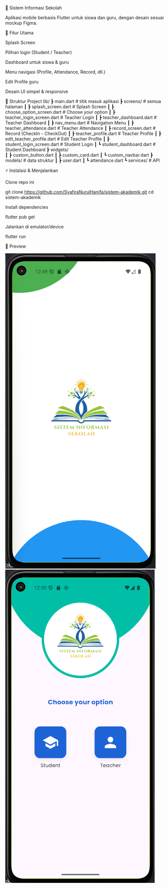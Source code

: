 📱 Sistem Informasi Sekolah

Aplikasi mobile berbasis Flutter untuk siswa dan guru, dengan desain sesuai mockup Figma.

🚀 Fitur Utama

Splash Screen

Pilihan login (Student / Teacher)

Dashboard untuk siswa & guru

Menu navigasi (Profile, Attendance, Record, dll.)

Edit Profile guru

Desain UI simpel & responsive

📂 Struktur Project
lib/
 ┣ main.dart                # titik masuk aplikasi
 ┣ screens/                 # semua halaman 
 ┃ ┣ splash_screen.dart         # Splash Screen
 ┃ ┣ choose_option_screen.dart  # Choose your option
 ┃ ┣ teacher_login_screen.dart  # Teacher Login
 ┃ ┣ teacher_dashboard.dart     # Teacher Dashboard
 ┃ ┣ nav_menu.dart              # Navigation Menu
 ┃ ┣ teacher_attendance.dart    # Teacher Attendance
 ┃ ┣ record_screen.dart         # Record (CheckIn - CheckOut)
 ┃ ┣ teacher_profile.dart       # Teacher Profile
 ┃ ┣ edit_teacher_profile.dart  # Edit Teacher Profile
 ┃ ┣ student_login_screen.dart  # Student Login
 ┃ ┗ student_dashboard.dart     # Student Dashboard
 ┣ widgets/                 
 ┃ ┣ custom_button.dart
 ┃ ┣ custom_card.dart
 ┃ ┗ custom_navbar.dart
 ┣ models/                  # data struktur 
 ┃ ┣ user.dart
 ┃ ┗ attendance.dart
 ┗ services/                # API 

⚡ Instalasi & Menjalankan

Clone repo ini

git clone https://github.com/SyafiraNurulHanifa/sistem-akademik.git
cd sistem-akademik


Install dependencies

flutter pub get


Jalankan di emulator/device

flutter run

📸 Preview

![alt text](image-1.png)
![alt text](image-2.png)